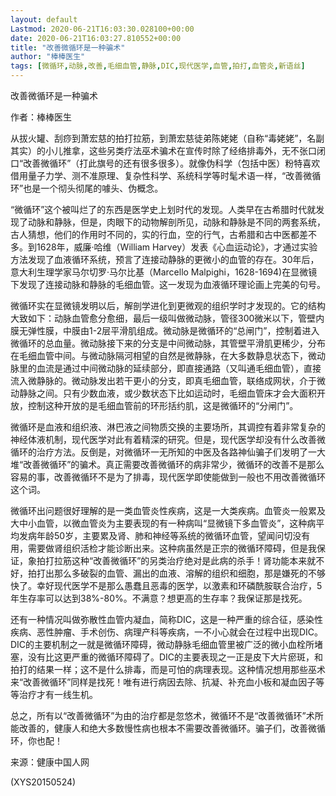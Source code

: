 ```yaml
---
layout: default
Lastmod: 2020-06-21T16:03:30.028100+00:00
date: 2020-06-21T16:03:27.810552+00:00
title: "改善微循环是一种骗术"
author: "棒棒医生"
tags: [微循环,动脉,改善,毛细血管,静脉,DIC,现代医学,血管,拍打,血管炎,新语丝]
---
```


改善微循环是一种骗术

作者：棒棒医生

从拔火罐、刮痧到萧宏慈的拍打拉筋，到萧宏慈徒弟陈姥姥（自称“毒姥姥”，名副其实）的小儿推拿，这些另类疗法巫术骗术在宣传时除了经络排毒外，无不张口闭口“改善微循环”（打此旗号的还有很多很多）。就像伪科学（包括中医）粉特喜欢借用量子力学、测不准原理、复杂性科学、系统科学等时髦术语一样，“改善微循环”也是一个彻头彻尾的噱头、伪概念。

“微循环”这个被叫烂了的东西是医学史上划时代的发现。人类早在古希腊时代就发现了动脉和静脉，但是，肉眼下的动物解剖所见，动脉和静脉是不同的两套系统，古人猜想，他们的作用时不同的，实的行血，空的行气，古希腊和古中医都差不多。到1628年，威廉·哈维（William Harvey）发表《心血运动论》，才通过实验方法发现了血液循环系统，预言了连接动静脉的更微小的血管的存在。30年后，意大利生理学家马尔切罗·马尔比基（Marcello Malpighi，1628-1694)在显微镜下发现了连接动脉和静脉的毛细血管。这一发现为血液循环理论画上完美的句号。

微循环实在显微镜发明以后，解剖学进化到更微观的组织学时才发现的。它的结构大致如下：动脉血管愈分愈细，最后一级叫做微动脉，管径300微米以下，管壁内膜无弹性膜，中膜由1-2层平滑肌组成。微动脉是微循环的“总闸门”，控制着进入微循环的总血量。微动脉接下来的分支是中间微动脉，其管壁平滑肌更稀少，分布在毛细血管中间。与微动脉隔河相望的自然是微静脉，在大多数静息状态下，微动脉里的血流是通过中间微动脉的延续部分，即直接通路（又叫通毛细血管），直接流入微静脉的。微动脉发出若干更小的分支，即真毛细血管，联络成网状，介于微动静脉之间。只有少数血液，或少数状态下比如运动时，毛细血管床才会大面积开放，控制这种开放的是毛细血管前的环形括约肌，这是微循环的“分闸门”。

微循环是血液和组织液、淋巴液之间物质交换的主要场所，其调控有着非常复杂的神经体液机制，现代医学对此有着精深的研究。但是，现代医学却没有什么改善微循环的治疗方法。反倒是，对微循环一无所知的中医及各路神仙骗子们发明了一大堆“改善微循环”的骗术。真正需要改善微循环的病非常少，微循环的改善不是那么容易的事，改善微循环不是为了排毒，现代医学即使能做到一般也不用改善微循环这个词。

微循环出问题很好理解的是一类血管炎性疾病，这是一大类疾病。血管炎一般累及大中小血管，以微血管炎为主要表现的有一种病叫“显微镜下多血管炎”，这种病平均发病年龄50岁，主要累及肾、肺和神经等系统的微循环血管，望闻问切没有用，需要做肾组织活检才能诊断出来。这种病虽然是正宗的微循环障碍，但是我保证，象拍打拉筋这种“改善微循环”的另类治疗绝对是此病的杀手！肾功能本来就不好，拍打出那么多破裂的血管、漏出的血液、溶解的组织和细胞，那是嫌死的不够快了。幸好现代医学不是那么愚蠢且恶毒的医学，以激素和环磷酰胺联合治疗，5年生存率可以达到38%-80%。不满意？想更高的生存率？我保证那是找死。

还有一种情况叫做弥散性血管内凝血，简称DIC，这是一种严重的综合征，感染性疾病、恶性肿瘤、手术创伤、病理产科等疾病，一不小心就会在过程中出现DIC。DIC的主要机制之一就是微循环障碍，微动静脉毛细血管里被广泛的微小血栓所堵塞，没有比这更严重的微循环障碍了。DIC的主要表现之一正是皮下大片瘀斑，和拍打的结果一样；这不是什么排毒，而是可怕的病理表现。这种情况想用那些巫术来“改善微循环”同样是找死！唯有进行病因去除、抗凝、补充血小板和凝血因子等等治疗才有一线生机。

总之，所有以“改善微循环”为由的治疗都是忽悠术，微循环不是“改善微循环”术所能改善的，健康人和绝大多数慢性病也根本不需要改善微循环。骗子们，改善微循环，你也配！

来源：健康中国人网

(XYS20150524)

